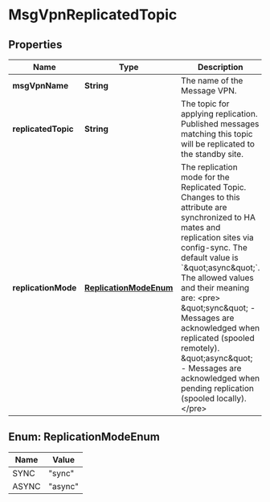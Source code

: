
# MsgVpnReplicatedTopic

## Properties
Name | Type | Description | Notes
------------ | ------------- | ------------- | -------------
**msgVpnName** | **String** | The name of the Message VPN. |  [optional]
**replicatedTopic** | **String** | The topic for applying replication. Published messages matching this topic will be replicated to the standby site. |  [optional]
**replicationMode** | [**ReplicationModeEnum**](#ReplicationModeEnum) | The replication mode for the Replicated Topic. Changes to this attribute are synchronized to HA mates and replication sites via config-sync. The default value is &#x60;\&quot;async\&quot;&#x60;. The allowed values and their meaning are:  &lt;pre&gt; \&quot;sync\&quot; - Messages are acknowledged when replicated (spooled remotely). \&quot;async\&quot; - Messages are acknowledged when pending replication (spooled locally). &lt;/pre&gt;  |  [optional]


<a name="ReplicationModeEnum"></a>
## Enum: ReplicationModeEnum
Name | Value
---- | -----
SYNC | &quot;sync&quot;
ASYNC | &quot;async&quot;



